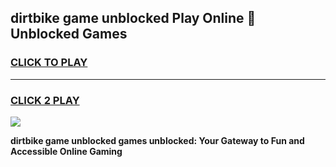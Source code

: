 
## dirtbike game unblocked Play Online 👋 Unblocked Games
<h3>
<a href="https://premium.freeplayer.one?title=dirtbike_game_unblocked&ref=19F">CLICK TO PLAY</a></h3>
<hr>

<h3>
<a href="https://premium.freeplayer.one?title=dirtbike_game_unblocked&ref=19F">CLICK 2 PLAY</a>
  
</h3>

<a href="https://premium.freeplayer.one?title=dirtbike_game_unblocked&ref=19F"><img src="https://clearcache.store/games.png"></a>


**dirtbike game unblocked games unblocked: Your Gateway to Fun and Accessible Online Gaming**
